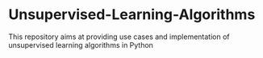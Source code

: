 # Unsupervised-Learning-Algorithms
This repository aims at providing use cases and implementation of unsupervised learning algorithms in Python
